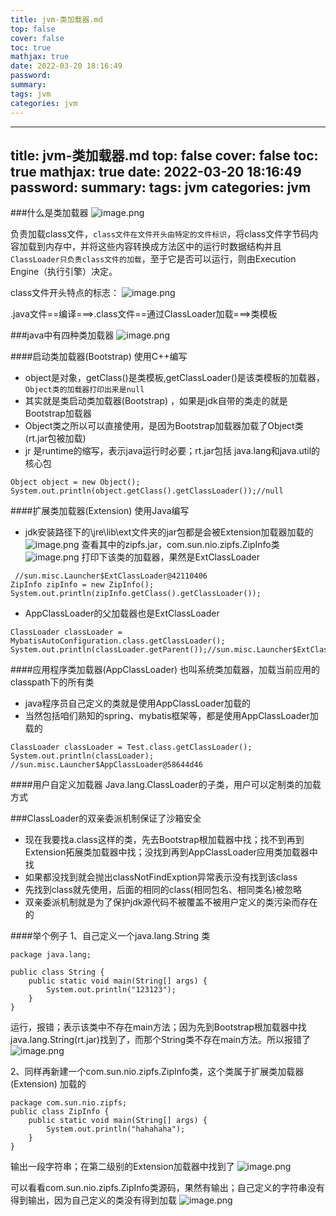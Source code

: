 ```yaml
---
title: jvm-类加载器.md
top: false
cover: false
toc: true
mathjax: true
date: 2022-03-20 18:16:49
password:
summary:
tags: jvm
categories: jvm
---
```

---
title: jvm-类加载器.md
top: false
cover: false
toc: true
mathjax: true
date: 2022-03-20 18:16:49
password:
summary:
tags: jvm
categories: jvm
---
###什么是类加载器
![image.png](https://upload-images.jianshu.io/upload_images/13965490-8df71041b3e80fa2.png?imageMogr2/auto-orient/strip%7CimageView2/2/w/1240)

负责加载class文件，`class文件在文件开头由特定的文件标识`，将class文件字节码内容加载到内存中，并将这些内容转换成方法区中的运行时数据结构并且`ClassLoader只负责class文件的加载`，至于它是否可以运行，则由Execution Engine（执行引擎）决定。

class文件开头特点的标志：
![image.png](https://upload-images.jianshu.io/upload_images/13965490-a28c87a9ebd46aff.png?imageMogr2/auto-orient/strip%7CimageView2/2/w/1240)


.java文件==编译===>.class文件==通过ClassLoader加载===>类模板

###java中有四种类加载器
![image.png](https://upload-images.jianshu.io/upload_images/13965490-e1722a02222b7348.png?imageMogr2/auto-orient/strip%7CimageView2/2/w/1240)

####启动类加载器(Bootstrap) 使用C++编写

- object是对象，getClass()是类模板,getClassLoader()是该类模板的加载器，`Object类的加载器打印出来是null`
- 其实就是类启动类加载器(Bootstrap) ，如果是jdk自带的类走的就是Bootstrap加载器
- Object类之所以可以直接使用，是因为Bootstrap加载器加载了Object类(rt.jar包被加载)
- jr 是runtime的缩写，表示java运行时必要；rt.jar包括 java.lang和java.util的核心包
~~~
Object object = new Object();
System.out.println(object.getClass().getClassLoader());//null
~~~

####扩展类加载器(Extension) 使用Java编写
- jdk安装路径下的\jre\lib\ext文件夹的jar包都是会被Extension加载器加载的
![image.png](https://upload-images.jianshu.io/upload_images/13965490-81b763857ece2bb4.png?imageMogr2/auto-orient/strip%7CimageView2/2/w/1240)
查看其中的zipfs.jar，com.sun.nio.zipfs.ZipInfo类
![image.png](https://upload-images.jianshu.io/upload_images/13965490-4a8a943725a61d29.png?imageMogr2/auto-orient/strip%7CimageView2/2/w/1240)
打印下该类的加载器，果然是ExtClassLoader
~~~
 //sun.misc.Launcher$ExtClassLoader@42110406
ZipInfo zipInfo = new ZipInfo();
System.out.println(zipInfo.getClass().getClassLoader());
~~~
- AppClassLoader的父加载器也是ExtClassLoader
~~~
ClassLoader classLoader = MybatisAutoConfiguration.class.getClassLoader();   System.out.println(classLoader.getParent());//sun.misc.Launcher$ExtClassLoader@446cdf90
~~~
####应用程序类加载器(AppClassLoader)
也叫系统类加载器，加载当前应用的classpath下的所有类
- java程序员自己定义的类就是使用AppClassLoader加载的
- 当然包括咱们熟知的spring、mybatis框架等，都是使用AppClassLoader加载的
~~~
ClassLoader classLoader = Test.class.getClassLoader();
System.out.println(classLoader); //sun.misc.Launcher$AppClassLoader@58644d46
~~~

####用户自定义加载器
Java.lang.ClassLoader的子类，用户可以定制类的加载方式


###ClassLoader的双亲委派机制保证了沙箱安全
- 现在我要找a.class这样的类，先去Bootstrap根加载器中找；找不到再到Extension拓展类加载器中找；没找到再到AppClassLoader应用类加载器中找
- 如果都没找到就会抛出classNotFindExption异常表示没有找到该class
- 先找到class就先使用，后面的相同的class(相同包名、相同类名)被忽略
- 双亲委派机制就是为了保护jdk源代码不被覆盖不被用户定义的类污染而存在的


####举个例子
1、自己定义一个java.lang.String 类
~~~
package java.lang;

public class String {
    public static void main(String[] args) {
        System.out.println("123123");
    }
}
~~~
运行，报错；表示该类中不存在main方法；因为先到Bootstrap根加载器中找java.lang.String(rt.jar)找到了，而那个String类不存在main方法。所以报错了
![image.png](https://upload-images.jianshu.io/upload_images/13965490-36a072b55c1ddcdb.png?imageMogr2/auto-orient/strip%7CimageView2/2/w/1240)

2、同样再新建一个com.sun.nio.zipfs.ZipInfo类，这个类属于扩展类加载器(Extension) 加载的
~~~
package com.sun.nio.zipfs;
public class ZipInfo {
    public static void main(String[] args) {
        System.out.println("hahahaha");
    }
}

~~~
输出一段字符串；在第二级别的Extension加载器中找到了
![image.png](https://upload-images.jianshu.io/upload_images/13965490-62cde9464c24011a.png?imageMogr2/auto-orient/strip%7CimageView2/2/w/1240)

可以看看com.sun.nio.zipfs.ZipInfo类源码，果然有输出；自己定义的字符串没有得到输出，因为自己定义的类没有得到加载
![image.png](https://upload-images.jianshu.io/upload_images/13965490-f370a08b8af11bfa.png?imageMogr2/auto-orient/strip%7CimageView2/2/w/1240)

